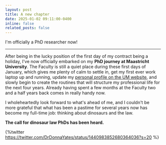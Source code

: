 ```yaml
---
layout: post
title: A new chapter
date: 2025-01-02 09:11:00-0400
inline: false
related_posts: false
---
```


I'm officially a PhD researcher now!

---

After being in the lucky position of the first day of my contract being a holiday, I've now officially embarked on my **PhD journey at Maastricht University**. The Faculty is still a quiet place during these first days of January, which gives me plenty of calm to settle in, get my first ever work laptop up and running, update my [personal profile on the UM website](https://www.maastrichtuniversity.nl/pp-stewens), and slowly begin to create the routines that will structure my professional life for the next four years. Already having spent a few months at the Faculty two and a half years back comes in really handy now.

I wholeheartedly look forward to what's ahead of me, and I couldn't be more grateful that what has been a pastime for several years now has become my full-time job: thinking about dinosaurs and the law.

**The call for dinosaur law PhDs has been heard.**

{%twitter https://twitter.com/DrDonnaYates/status/1440983852680364036?s=20 %}
